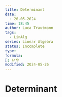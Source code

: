 ```yaml
---
title: Determinant
date:
  - 26-05-2024
time: 18:45
author: Luca Trautmann
tags:
  - LinAlg
series: Linear Algebra
status: Incomplete
type: 
formula: 
🍙: いや
modified: 2024-05-26
---
```

# Determinant